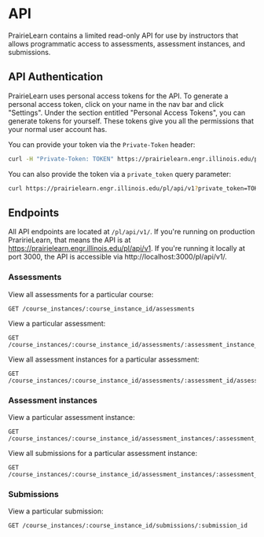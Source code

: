 # API

PrairieLearn contains a limited read-only API for use by instructors that
allows programmatic access to assessments, assessment instances, and
submissions.

## API Authentication

PrairieLearn uses personal access tokens for the API. To generate a personal
access token, click on your name in the nav bar and click "Settings". Under
the section entitled "Personal Access Tokens", you can generate tokens for
yourself. These tokens give you all the permissions that your normal user
account has.

You can provide your token via the `Private-Token` header:

```sh
curl -H "Private-Token: TOKEN" https://prairielearn.engr.illinois.edu/pl/api/v1
```

You can also provide the token via a `private_token` query parameter:

```sh
curl https://prairielearn.engr.illinois.edu/pl/api/v1?private_token=TOKEN
```

## Endpoints

All API endpoints are located at `/pl/api/v1/`. If you're running on
production PraririeLearn, that means the API is at
https://prairielearn.engr.illinois.edu/pl/api/v1. If you're running it locally
at port 3000, the API is accessible via http://localhost:3000/pl/api/v1/.

### Assessments

View all assessments for a particular course:

```
GET /course_instances/:course_instance_id/assessments
```

View a particular assessment:

```
GET /course_instances/:course_instance_id/assessments/:assessment_instance_id
```

View all assessment instances for a particular assessment:

```
GET /course_instances/:course_instance_id/assessments/:assessment_id/assessment_instances
```

### Assessment instances

View a particular assessment instance:

```
GET /course_instances/:course_instance_id/assessment_instances/:assessment_instance_id
```

View all submissions for a particular assessment instance:

```
GET /course_instances/:course_instance_id/assessment_instances/:assessment_instance_id/submissions
```

### Submissions

View a particular submission:

```
GET /course_instances/:course_instance_id/submissions/:submission_id
```
